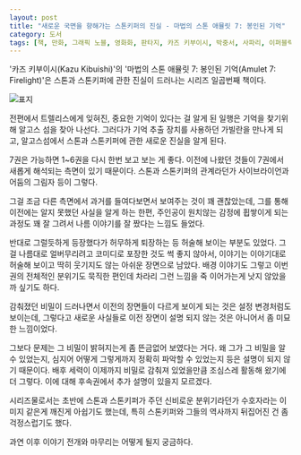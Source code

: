 ```yaml
---
layout: post
title: "새로운 국면을 향해가는 스톤키퍼의 진실 - 마법의 스톤 애뮬릿 7: 봉인된 기억"
category: 도서
tags: [책, 만화, 그래픽 노블, 영화화, 판타지, 카즈 키부이시, 박중서, 사파리, 이퍼블릭, 서평]
---
```


'카즈 키부이시(Kazu Kibuishi)'의
'마법의 스톤 애뮬릿 7: 봉인된 기억(Amulet 7: Firelight)'은
스톤과 스톤키퍼에 관한 진실이 드러나는 시리즈 일곱번째 책이다.

![표지](https://lh3.googleusercontent.com/yLZskCtVarP3u-m5-VPXvBjrfUL7Epag11a_HVOlQ1oH1IOd-Xq-TWM-IWmG4V2ox_N5a34OZAFGhg=s480)

전편에서 트렐리스에게 잊혀진, 중요한 기억이 있다는 걸 알게 된 일행은
기억을 찾기위해 알고스 섬을 찾아 나선다.
그러다가 기억 추출 장치를 사용하던 가빌란을 만나게 되고,
알고스섬에서 스톤과 스톤키퍼에 관한 새로운 진실을 알게 된다.

7권은 가능하면 1~6권을 다시 한번 보고 보는 게 좋다.
이전에 나왔던 것들이 7권에서 새롭게 해석되는 측면이 있기 때문이다.
스톤과 스톤키퍼의 관계라던가
사이브라이언과 어둠의 그림자 등이 그렇다.

그걸 조금 다른 측면에서 과거를 들여다보면서 보여주는 것이 꽤 괜찮았는데,
그를 통해 이전에는 알지 못했던 사실을 알게 하는 한편,
주인공이 원치않는 감정에 휩쌓이게 되는 과정도 꽤 잘 그려서
나름 이야기를 잘 짰다는 느낌도 들었다.

반대로 그럴듯하게 등장했다가 허무하게 퇴장하는 등 허술해 보이는 부분도 있었다.
그걸 나름대로 얼버무리려고 코미디로 포장한 것도 썩 좋지 않아서,
이야기는 이야기대로 허술해 보이고 딱히 웃기지도 않는 아쉬운 장면으로 남았다.
배경 이야기도 그렇고 이번권의 전체적인 분위기도 묵직한 편인데
차라리 그런 느낌을 죽 이어가는게 낫지 않았을까 싶기도 하다.

감춰졌던 비밀이 드러나면서 이전의 장면들이 다르게 보이게 되는 것은 설정 변경처럼도 보이는데,
그렇다고 새로운 사실들로 이전 장면이 설명 되지 않는 것은 아니어서 좀 미묘한 느낌이었다.

그보다 문제는 그 비밀이 밝혀지는게 좀 뜬금없어 보였다는 거다.
왜 그가 그 비밀을 알 수 있었는지,
심지어 어떻게 그렇게까지 정확히 파악할 수 있었는지 등은 설명이 되지 않기 때문이다.
배후 세력이 이제까지 비밀로 감춰져 있었을만큼 조심스레 활동해 왔기에 더 그렇다.
이에 대해 후속권에서 추가 설명이 있을지 모르겠다.

시리즈물로서는 초반에 스톤과 스톤키퍼가 주던 신비로운 분위기라던가
수호자라는 이미지 같은게 깨진게 아쉽기도 했는데,
특히 스톤키퍼와 그들의 역사까지 뒤집어진 건 좀 걱정스럽기도 했다.

과연 이후 이야기 전개와 마무리는 어떻게 될지 궁금하다.

